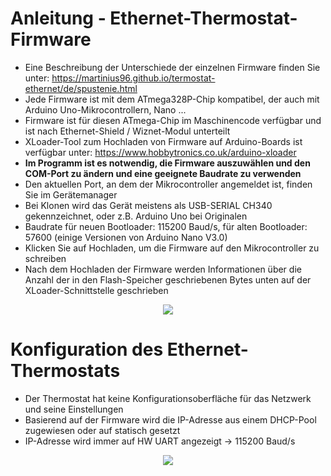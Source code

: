 # Anleitung - Ethernet-Thermostat-Firmware
* Eine Beschreibung der Unterschiede der einzelnen Firmware finden Sie unter: https://martinius96.github.io/termostat-ethernet/de/spustenie.html
* Jede Firmware ist mit dem ATmega328P-Chip kompatibel, der auch mit Arduino Uno-Mikrocontrollern, Nano ...
* Firmware ist für diesen ATmega-Chip im Maschinencode verfügbar und ist nach Ethernet-Shield / Wiznet-Modul unterteilt
* XLoader-Tool zum Hochladen von Firmware auf Arduino-Boards ist verfügbar unter: https://www.hobbytronics.co.uk/arduino-xloader
* **Im Programm ist es notwendig, die Firmware auszuwählen und den COM-Port zu ändern und eine geeignete Baudrate zu verwenden**
* Den aktuellen Port, an dem der Mikrocontroller angemeldet ist, finden Sie im Gerätemanager
* Bei Klonen wird das Gerät meistens als USB-SERIAL CH340 gekennzeichnet, oder z.B. Arduino Uno bei Originalen
* Baudrate für neuen Bootloader: 115200 Baud/s, für alten Bootloader: 57600 (einige Versionen von Arduino Nano V3.0)
* Klicken Sie auf Hochladen, um die Firmware auf den Mikrocontroller zu schreiben
* Nach dem Hochladen der Firmware werden Informationen über die Anzahl der in den Flash-Speicher geschriebenen Bytes unten auf der XLoader-Schnittstelle geschrieben

<p align="center">
  <img src="https://i.imgur.com/N1CHBoL.png" />
</p>

# Konfiguration des Ethernet-Thermostats
* Der Thermostat hat keine Konfigurationsoberfläche für das Netzwerk und seine Einstellungen
* Basierend auf der Firmware wird die IP-Adresse aus einem DHCP-Pool zugewiesen oder auf statisch gesetzt
* IP-Adresse wird immer auf HW UART angezeigt -> 115200 Baud/s
<p align="center">
  <img src="https://i.imgur.com/r5jNZf5.png" />
</p>
